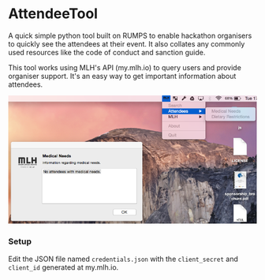 # AttendeeTool

A quick simple python tool built on RUMPS to enable hackathon organisers to quickly see the attendees at their event. It also collates any commonly used resources like the code of conduct and sanction guide.

This tool works using MLH's API (my.mlh.io) to query users and provide organiser support. It's an easy way to get important information about attendees. 

![alt tag](screenshot.png)


### Setup

Edit the JSON file named `credentials.json` with the `client_secret` and `client_id` generated at my.mlh.io.
